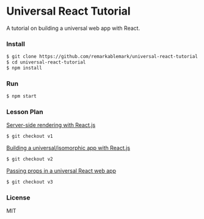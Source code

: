 # Universal React Tutorial

A tutorial on building a universal web app with React.

### Install

```sh
$ git clone https://github.com/remarkablemark/universal-react-tutorial.git
$ cd universal-react-tutorial
$ npm install
```

### Run

```sh
$ npm start
```

### Lesson Plan

[Server-side rendering with React.js](https://b.remarkabl.org/1TIalfC)
```sh
$ git checkout v1
```

[Building a universal/isomorphic app with React.js](https://b.remarkabl.org/1XKYMqp)
```sh
$ git checkout v2
```

[Passing props in a universal React web app](https://b.remarkabl.org/1UfmGeA)
```sh
$ git checkout v3
```

### License

MIT
